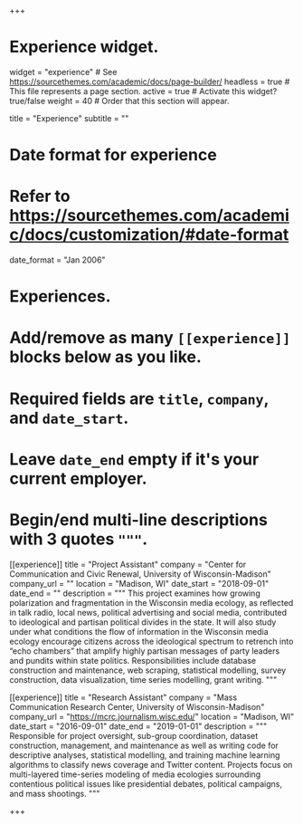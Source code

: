 +++
# Experience widget.
widget = "experience"  # See https://sourcethemes.com/academic/docs/page-builder/
headless = true  # This file represents a page section.
active = true  # Activate this widget? true/false
weight = 40  # Order that this section will appear.

title = "Experience"
subtitle = ""

# Date format for experience
#   Refer to https://sourcethemes.com/academic/docs/customization/#date-format
date_format = "Jan 2006"

# Experiences.
#   Add/remove as many `[[experience]]` blocks below as you like.
#   Required fields are `title`, `company`, and `date_start`.
#   Leave `date_end` empty if it's your current employer.
#   Begin/end multi-line descriptions with 3 quotes `"""`.

[[experience]]
  title = "Project Assistant"
  company = "Center for Communication and Civic Renewal, University of Wisconsin-Madison"
  company_url = ""
  location = "Madison, WI"
  date_start = "2018-09-01"
  date_end = ""
  description = """
This project examines how growing polarization and fragmentation in the Wisconsin media ecology, as reflected in talk radio, local news, political advertising and social media, contributed to ideological and partisan political divides in the state. It will also study under what conditions the flow of information in the Wisconsin media ecology encourage citizens across the ideological spectrum to retrench into “echo chambers” that amplify highly partisan messages of party leaders and pundits within state politics. 
Responsibilities include database construction and maintenance, web scraping, statistical modelling, survey construction, data visualization, time series modelling, grant writing.
"""

[[experience]]
  title = "Research Assistant"
  company = "Mass Communication Research Center, University of Wisconsin-Madison"
  company_url = "https://mcrc.journalism.wisc.edu/"
  location = "Madison, WI"
  date_start = "2016-09-01"
  date_end = "2019-01-01"
  description = """
Responsible for project oversight, sub-group coordination, dataset construction, management, and maintenance as well as writing code for descriptive analyses, statistical modelling, and training machine learning algorithms to classify news coverage and Twitter content. Projects focus on multi-layered time-series modeling of media ecologies surrounding contentious political issues like presidential debates, political campaigns, and mass shootings.
  """

+++
